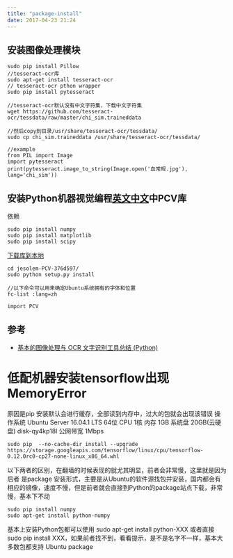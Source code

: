 ```yaml
---
title: "package-install"
date: 2017-04-23 21:24
---
```


## 安装图像处理模块

```
sudo pip install Pillow
//tesseract-ocr库
sudo apt-get install tesseract-ocr
// tesseract-ocr pthon wrapper
sudo pip install pytesseract

//tesseract-ocr默认没有中文字符集，下载中文字符集
wget https://github.com/tesseract-ocr/tessdata/raw/master/chi_sim.traineddata

//然后copy到目录/usr/share/tesseract-ocr/tessdata/
sudo cp chi_sim.traineddata /usr/share/tesseract-ocr/tessdata/

//example
from PIL import Image
import pytesseract
print(pytesseract.image_to_string(Image.open('血常规.jpg'), lang='chi_sim'))

```
## 安装Python机器视觉编程[英文](http://programmingcomputervision.com/)[中文](http://yongyuan.name/pcvwithpython/)中PCV库
依赖
```
sudo pip install numpy
sudo pip install matplotlib
sudo pip install scipy

```
[下载库到本地](https://github.com/jesolem/PCV/zipball/master)
```
cd jesolem-PCV-376d597/
sudo python setup.py install

//以下命令可以用来确定Ubuntu系统拥有的字体和位置
fc-list :lang=zh 

import PCV
```

## 参考
 - [基本的图像处理与 OCR 文字识别工具总结 (Python)](https://testerhome.com/topics/4615)


# 低配机器安装tensorflow出现MemoryError
原因是pip 安装默认会进行缓存，全部读到内存中，过大的包就会出现该错误
操作系统    Ubuntu Server 16.04.1 LTS 64位
CPU 1核
内存  1GB
系统盘 20GB(云硬盘)   disk-qy4kp18l
公网带宽    1Mbps
```
sudo pip  --no-cache-dir install --upgrade https://storage.googleapis.com/tensorflow/linux/cpu/tensorflow-0.12.0rc0-cp27-none-linux_x86_64.whl
```
以下两者的区别，在翻墙的时候表现的就尤其明显，前者会非常慢，这里就是因为 后者 是package 安装形式，主要是从Ubuntu的软件源找包并安装，国内都会有相应的镜像，速度不慢，但是前者就会直接到Python的package站点下载，非常慢，基本下不动
```
sudo pip install numpy
sudo apt-get install python-numpy
```
基本上安装Python包都可以使用 sudo apt-get install python-XXX 或者直接 sudo pip install XXX，如果前者找不到，看看提示，是不是名字不一样，基本大多数包都支持 Ubuntu package

